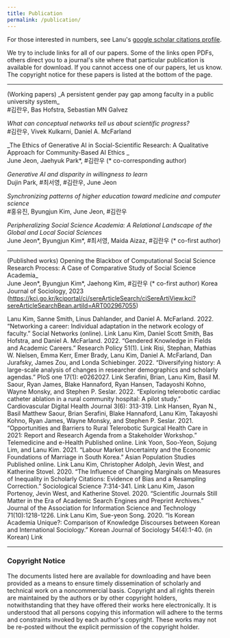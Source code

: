 ```yaml
---
title: Publication
permalink: /publication/
---
```


For those interested in numbers, see Lanu's [google scholar citations profile](https://scholar.google.com/citations?hl=ko&user=77i0fdMAAAAJ).

We try to include links for all of our papers. Some of the links open PDFs, others direct you to a journal's site where that particular publication is available for download. If you cannot access one of our papers, let us know. The copyright notice for these papers is listed at the bottom of the page.

<hr>
(Working papers)
_A persistent gender pay gap among faculty in a public university system_<br>
#김란우, Bas Hofstra, Sebastian MN Galvez<br>

_What can conceptual networks tell us about scientific progress?_<br>
#김란우, Vivek Kulkarni, Daniel A. McFarland<br>

_The Ethics of Generative AI in Social-Scientific Research: A Qualitative Approach for Community-Based AI Ethics _<br>
June Jeon, Jaehyuk Park*, #김란우 (* co-corresponding author)<br>

_Generative AI and disparity in willingness to learn_<br>
Dujin Park, #최서영, #김란우, June Jeon<br>

_Synchronizing patterns of higher education toward medicine and computer science_<br>
#홍유진, Byungjun Kim, June Jeon, #김란우<br>

_Peripheralizing Social Science Academia: A Relational Landscape of the Global and Local Social Sciences_<br>
June Jeon*, Byungjun Kim*, #최서영, Maida Aizaz, #김란우 (* co-first author) <br>

<hr>

(Published works)
Opening the Blackbox of Computational Social Science Research Process: A Case of Comparative Study of Social Science Academia_<br>
June Jeon*, Byungjun Kim*, Jaehong Kim, #김란우 (* co-first author)
Korea Journal of Sociology, 2023 (https://kci.go.kr/kciportal/ci/sereArticleSearch/ciSereArtiView.kci?sereArticleSearchBean.artiId=ART002967055)

Lanu Kim, Sanne Smith, Linus Dahlander, and Daniel A. McFarland. 2022. “Networking a career: Individual adaptation in the network ecology of faculty.” Social Networks (online). Link
Lanu Kim, Daniel Scott Smith, Bas Hofstra, and Daniel A. McFarland. 2022. “Gendered Knowledge in Fields and Academic Careers.” Research Policy 51(1). Link
Risi, Stephan, Mathias W. Nielsen, Emma Kerr, Emer Brady, Lanu Kim, Daniel A. McFarland, Dan Jurafsky, James Zou, and Londa Schiebinger. 2022. “Diversifying history: A large-scale analysis of changes in researcher demographics and scholarly agendas.” PloS one 17(1): e0262027. Link
Serafini, Brian, Lanu Kim, Basil M. Saour, Ryan James, Blake Hannaford, Ryan Hansen, Tadayoshi Kohno, Wayne Monsky, and Stephen P. Seslar. 2022. “Exploring telerobotic cardiac catheter ablation in a rural community hospital: A pilot study.” Cardiovascular Digital Health Journal 3(6): 313-319. Link
Hansen, Ryan N., Basil Matthew Saour, Brian Serafini, Blake Hannaford, Lanu Kim, Takayoshi Kohno, Ryan James, Wayne Monsky, and Stephen P. Seslar. 2021. “Opportunities and Barriers to Rural Telerobotic Surgical Health Care in 2021: Report and Research Agenda from a Stakeholder Workshop.” Telemedicine and e-Health Published online. Link
Yoon, Soo-Yeon, Sojung Lim, and Lanu Kim. 2021. “Labour Market Uncertainty and the Economic Foundations of Marriage in South Korea.” Asian Population Studies Published online. Link
Lanu Kim, Christopher Adolph, Jevin West, and Katherine Stovel. 2020. “The Influence of Changing Marginals on Measures of Inequality in Scholarly Citations: Evidence of Bias and a Resampling Correction.” Sociological Science 7:314-341. Link
Lanu Kim, Jason Portenoy, Jevin West, and Katherine Stovel. 2020. “Scientific Journals Still Matter in the Era of Academic Search Engines and Preprint Archives.” Journal of the Association for Information Science and Technology 71(10):1218-1226. Link
Lanu Kim, Sue-yeon Song. 2020. “Is Korean Academia Unique?: Comparison of Knowledge Discourses between Korean and International Sociology.” Korean Journal of Sociology 54(4):1-40. (in Korean) Link

<hr>

### Copyright Notice

The documents listed here are available for downloading and have been provided as a means to ensure timely dissemination of scholarly and technical work on a noncommercial basis. Copyright and all rights therein are maintained by the authors or by other copyright holders, notwithstanding that they have offered their works here electronically. It is understood that all persons copying this information will adhere to the terms and constraints invoked by each author's copyright. These works may not be re-posted without the explicit permission of the copyright holder.
